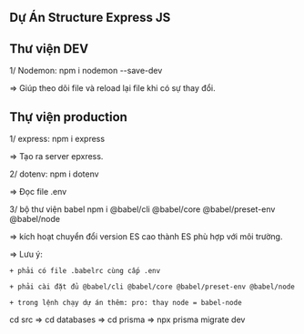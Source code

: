 ## Dự Án Structure Express JS

## Thư viện DEV

1/ Nodemon: npm i nodemon --save-dev

=> Giúp theo dõi file và reload lại file khi có sự thay đổi.

## Thự viện production

1/ express: npm i express

=> Tạo ra server epxress.

2/ dotenv: npm i dotenv

=> Đọc file .env

3/ bộ thư viện babel  npm i @babel/cli @babel/core @babel/preset-env @babel/node

=> kích hoạt chuyển đổi version ES cao thành ES phù hợp với môi trường.

=> Lưu ý: 

    + phải có file .babelrc cùng cấp .env

    + phải cài đặt đủ @babel/cli @babel/core @babel/preset-env @babel/node

    + trong lệnh chạy dự án thêm: pro: thay node = babel-node



cd src => cd databases => cd prisma => npx prisma migrate dev 